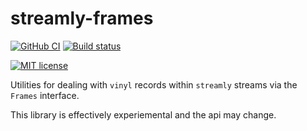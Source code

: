 # streamly-frames

[![GitHub CI](https://github.com/befunctional.io/streamly-frames/workflows/CI/badge.svg)](https://github.com/befunctional.io/streamly-frames/actions)
[![Build status](https://img.shields.io/travis/befunctional.io/streamly-frames.svg?logo=travis)](https://travis-ci.org/befunctional.io/streamly-frames)
<!-- [![Hackage](https://img.shields.io/hackage/v/streamly-frames.svg?logo=haskell)](https://hackage.haskell.org/package/streamly-frames)
[![Stackage Lts](http://stackage.org/package/streamly-frames/badge/lts)](http://stackage.org/lts/package/streamly-frames)
[![Stackage Nightly](http://stackage.org/package/streamly-frames/badge/nightly)](http://stackage.org/nightly/package/streamly-frames) -->
[![MIT license](https://img.shields.io/badge/license-MIT-blue.svg)](LICENSE)

Utilities for dealing with `vinyl` records within `streamly` streams via the `Frames` interface.  

This library is effectively experiemental and the api may change.

